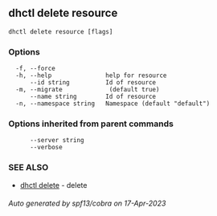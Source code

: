 ## dhctl delete resource



```
dhctl delete resource [flags]
```

### Options

```
  -f, --force              
  -h, --help               help for resource
      --id string          Id of resource
  -m, --migrate             (default true)
      --name string        Id of resource
  -n, --namespace string   Namespace (default "default")
```

### Options inherited from parent commands

```
      --server string   
      --verbose         
```

### SEE ALSO

* [dhctl delete](dhctl_delete.md)	 - delete

###### Auto generated by spf13/cobra on 17-Apr-2023
